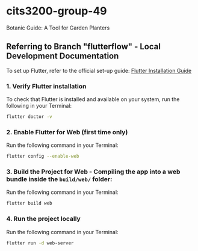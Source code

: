 # cits3200-group-49
Botanic Guide: A Tool for Garden Planters

## Referring to Branch "flutterflow" - Local Development Documentation
To set up Flutter, refer to the official set-up guide:
[Flutter Installation Guide](https://docs.flutter.dev/get-started/quick)

### 1. Verify Flutter installation
To check that Flutter is installed and available on your system, run the following in your Terminal:
```bash
flutter doctor -v
```

### 2. Enable Flutter for Web (first time only)
Run the following command in your Terminal: 
```bash
flutter config --enable-web
```

### 3. Build the Project for Web - Compiling the app into a web bundle inside the `build/web/` folder:
Run the following command in your Terminal: 
```bash
flutter build web
```

### 4. Run the project locally
Run the following command in your Terminal: 
```bash
flutter run -d web-server
```
